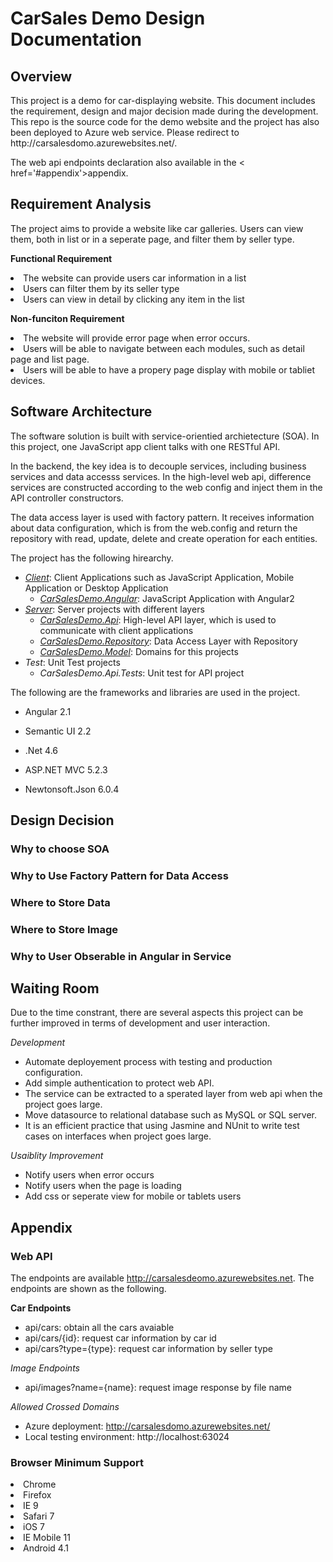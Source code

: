 # CarSales Demo Design Documentation
## Overview
<p>This project is a demo for car-displaying website. This document includes the requirement, design and major decision made during the development. This repo is the source code for the demo website and the project has also been deployed to Azure web service. Please redirect to <a>http://carsalesdomo.azurewebsites.net/</a>.</p> The web api endpoints declaration also available in the <a>< href='#appendix'>appendix</a>.

## Requirement Analysis
The project aims to provide a website like car galleries. Users can view them, both in list or in a seperate page, and filter them by seller type.

<strong>Functional Requirement</strong>
<li>The website can provide users car information in a list</li>
<li>Users can filter them by its seller type</li>
<li>Users can view in detail by clicking any item in the list</li>

<strong>Non-funciton Requirement</strong>
<li>The website will provide error page when error occurs.</li>
<li>Users will be able to navigate between each modules, such as detail page and list page.</li>
<li>Users will be able to have a propery page display with mobile or tabliet devices.</li>

## Software Architecture
The software solution is built with service-orientied archietecture (SOA). In this project, one JavaScript app client talks with one RESTful API. 

In the backend, the key idea is to decouple services, including business services and data accesss services. In the high-level web api, difference services are constructed according to the web config and inject them in the API controller constructors.

The data access layer is used with factory pattern. It receives information about data configuration, which is from the web.config and return the repository with read, update, delete and create operation for each entities.

The project has the following hirearchy.
- <i><u>Client</u></i>: Client Applications such as JavaScript Application, Mobile Application or Desktop Application
  - <i><u>CarSalesDemo.Angular</u></i>: JavaScript Application with Angular2
- <i><u>Server</u></i>: Server projects with different layers
  - <i><u>CarSalesDemo.Api</u></i>: High-level API layer, which is used to communicate with client applications
  - <i><u>CarSalesDemo.Repository</u></i>: Data Access Layer with Repository
  - <i><u>CarSalesDemo.Model</u></i>: Domains for this projects
- <i>Test</i>: Unit Test projects
  - <i>CarSalesDemo.Api.Tests</i>: Unit test for API project
  
The following are the frameworks and libraries are used in the project.
- Angular 2.1
- Semantic UI 2.2

- .Net 4.6
- ASP.NET MVC 5.2.3
- Newtonsoft.Json 6.0.4

## Design Decision
### Why to choose SOA

### Why to Use Factory Pattern for Data Access

### Where to Store Data

### Where to Store Image

### Why to User Obserable in Angular in Service


## Waiting Room
Due to the time constrant, there are several aspects this project can be further improved in terms of development and user interaction.

<i>Development</i>
- Automate deployement process with testing and production configuration.
- Add simple authentication to protect web API.
- The service can be extracted to a sperated layer from web api when the project goes large.
- Move datasource to relational database such as MySQL or SQL server.
- It is an efficient practice that using Jasmine and NUnit to write test cases on interfaces when project goes large.

<i>Usaiblity Improvement</i>
- Notify users when error occurs
- Notify users when the page is loading
- Add css or seperate view for mobile or tablets users

## <span id='appendix'>Appendix</span>
### Web API
The endpoints are available http://carsalesdeomo.azurewebsites.net. The endpoints are shown as the following.

<strong>Car Endpoints</strong>
- api/cars: obtain all the cars avaiable
- api/cars/{id}: request car information by car id
- api/cars?type={type}: request car information by seller type

<i>Image Endpoints</i>
- api/images?name={name}: request image response by file name

<i>Allowed Crossed Domains</i>
- Azure deployment: http://carsalesdomo.azurewebsites.net/ 
- Local testing environment: http://localhost:63024

### Browser Minimum Support
<li>Chrome</li>
<li>Firefox</li>
<li>IE 9</li>
<li>Safari 7</li>
<li>iOS 7</li>
<li>IE Mobile 11</li>
<li>Android 4.1</li>

